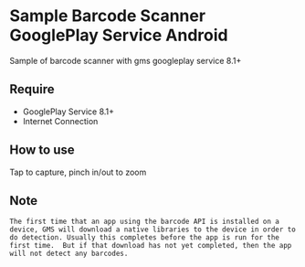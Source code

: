 # Sample Barcode Scanner GooglePlay Service Android
Sample of barcode scanner with gms googleplay service 8.1+

## Require
- GooglePlay Service 8.1+
- Internet Connection

## How to use
Tap to capture, pinch in/out to zoom

## Note
```
The first time that an app using the barcode API is installed on a device, GMS will download a native libraries to the device in order to do detection. Usually this completes before the app is run for the first time.  But if that download has not yet completed, then the app  will not detect any barcodes.
```
